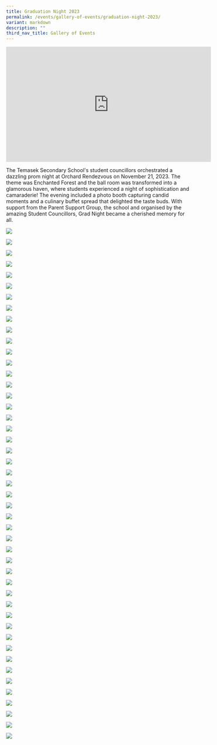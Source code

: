 ```yaml
---
title: Graduation Night 2023
permalink: /events/gallery-of-events/graduation-night-2023/
variant: markdown
description: ""
third_nav_title: Gallery of Events
---
```

<iframe allowfullscreen="" allow="accelerometer; autoplay; clipboard-write; encrypted-media; gyroscope; picture-in-picture; web-share" frameborder="0" title="YouTube video player" src="https://www.youtube.com/embed/f4XyAfDEm1c?si=_LY67sdf8MOW_whQ" height="315" width="560"></iframe>

The Temasek Secondary School's student councillors orchestrated a dazzling prom night at Orchard Rendezvous on November 21, 2023. The theme was Enchanted Forest and the ball room was transformed into a glamorous haven, where students experienced a night of sophistication and camaraderie! The evening included a photo booth capturing candid moments and a culinary buffet spread that delighted the taste buds. With support from the Parent Support Group, the school and organised by the amazing Student Councillors, Grad Night became a cherished memory for all.

![](/images/2023_TMS_Grad_Night_00.png)

![](/images/2023_TMS_Grad_Night_01.png)

![](/images/2023_TMS_Grad_Night_02.png)

![](/images/2023_TMS_Grad_Night_03.png)

![](/images/2023_TMS_Grad_Night_04.png)

![](/images/2023_TMS_Grad_Night_05.png)

![](/images/2023_TMS_Grad_Night_06.png)

![](/images/2023_TMS_Grad_Night_07.png)

![](/images/2023_TMS_Grad_Night_08.png)

![](/images/2023_TMS_Grad_Night_09.png)

![](/images/2023_TMS_Grad_Night_10.png)

![](/images/2023_TMS_Grad_Night_11.png)

![](/images/2023_TMS_Grad_Night_12.png)

![](/images/2023_TMS_Grad_Night_13.png)

![](/images/2023_TMS_Grad_Night_14.png)

![](/images/2023_TMS_Grad_Night_15.png)

![](/images/2023_TMS_Grad_Night_16.png)

![](/images/2023_TMS_Grad_Night_17.png)

![](/images/2023_TMS_Grad_Night_18.png)

![](/images/2023_TMS_Grad_Night_19.png)

![](/images/2023_TMS_Grad_Night_20.png)

![](/images/2023_TMS_Grad_Night_21.png)

![](/images/2023_TMS_Grad_Night_22.png)

![](/images/2023_TMS_Grad_Night_23.png)

![](/images/2023_TMS_Grad_Night_24.png)

![](/images/2023_TMS_Grad_Night_25.png)

![](/images/2023_TMS_Grad_Night_26.png)

![](/images/2023_TMS_Grad_Night_07.png)

![](/images/2023_TMS_Grad_Night_08.png)

![](/images/2023_TMS_Grad_Night_09.png)

![](/images/2023_TMS_Grad_Night_10.png)

![](/images/2023_TMS_Grad_Night_11.png)

![](/images/2023_TMS_Grad_Night_12.png)

![](/images/2023_TMS_Grad_Night_13.png)

![](/images/2023_TMS_Grad_Night_14.png)

![](/images/2023_TMS_Grad_Night_15.png)

![](/images/2023_TMS_Grad_Night_16.png)

![](/images/2023_TMS_Grad_Night_17.png)

![](/images/2023_TMS_Grad_Night_18.png)

![](/images/2023_TMS_Grad_Night_19.png)

![](/images/2023_TMS_Grad_Night_20.png)

![](/images/2023_TMS_Grad_Night_21.png)

![](/images/2023_TMS_Grad_Night_22.png)

![](/images/2023_TMS_Grad_Night_23.png)

![](/images/2023_TMS_Grad_Night_24.png)

![](/images/2023_TMS_Grad_Night_25.png)

![](/images/2023_TMS_Grad_Night_26.png)